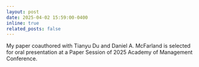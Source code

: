 ```yaml
---
layout: post
date: 2025-04-02 15:59:00-0400
inline: true
related_posts: false
---
```


My paper coauthored with Tianyu Du and Daniel A. McFarland is selected for oral presentation at a Paper Session of 2025 Academy of Management Conference.
